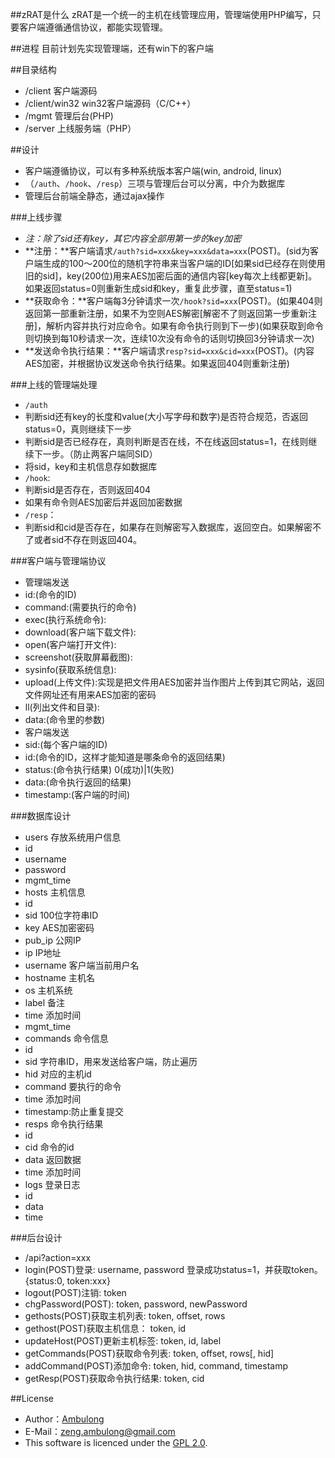 ##zRAT是什么
zRAT是一个统一的主机在线管理应用，管理端使用PHP编写，只要客户端遵循通信协议，都能实现管理。

##进程
目前计划先实现管理端，还有win下的客户端

##目录结构
* /client 客户端源码
* /client/win32 win32客户端源码（C/C++）
* /mgmt 管理后台(PHP)
* /server 上线服务端（PHP）

##设计
* 客户端遵循协议，可以有多种系统版本客户端(win, android, linux)
* （`/auth`、`/hook`、`/resp`）三项与管理后台可以分离，中介为数据库
* 管理后台前端全静态，通过ajax操作

###上线步骤
* *注：除了sid还有key，其它内容全部用第一步的key加密*
* **注册：**客户端请求`/auth?sid=xxx&key=xxx&data=xxx`(POST)。(sid为客户端生成的100～200位的随机字符串来当客户端的ID[如果sid已经存在则使用旧的sid]，key(200位)用来AES加密后面的通信内容[key每次上线都更新]。如果返回status=0则重新生成sid和key，重复此步骤，直至status=1)
* **获取命令：**客户端每3分钟请求一次`/hook?sid=xxx`(POST)。(如果404则返回第一部重新注册，如果不为空则AES解密[解密不了则返回第一步重新注册]，解析内容并执行对应命令。如果有命令执行则到下一步)(如果获取到命令则切换到每10秒请求一次，连续10次没有命令的话则切换回3分钟请求一次)
* **发送命令执行结果：**客户端请求`resp?sid=xxx&cid=xxx`(POST)。(内容AES加密，并根据协议发送命令执行结果。如果返回404则重新注册)

###上线的管理端处理
* `/auth`
 * 判断sid还有key的长度和value(大小写字母和数字)是否符合规范，否返回status=0，真则继续下一步
 * 判断sid是否已经存在，真则判断是否在线，不在线返回status=1，在线则继续下一步。（防止两客户端同SID）
 * 将sid，key和主机信息存如数据库
* `/hook`:
 * 判断sid是否存在，否则返回404
 * 如果有命令则AES加密后并返回加密数据
* `/resp`：
 * 判断sid和cid是否存在，如果存在则解密写入数据库，返回空白。如果解密不了或者sid不存在则返回404。


###客户端与管理端协议
* 管理端发送
 * id:(命令的ID)
 * command:(需要执行的命令)
  * exec(执行系统命令):
  * download(客户端下载文件):
  * open(客户端打开文件):
  * screenshot(获取屏幕截图):
  * sysinfo(获取系统信息):
  * upload(上传文件):实现是把文件用AES加密并当作图片上传到其它网站，返回文件网址还有用来AES加密的密码
  * ll(列出文件和目录):
 * data:(命令里的参数)
* 客户端发送
 * sid:(每个客户端的ID)
 * id:(命令的ID，这样才能知道是哪条命令的返回结果)
 * status:(命令执行结果) 0(成功)|1(失败)
 * data:(命令执行返回的结果)
 * timestamp:(客户端的时间)

###数据库设计
* users 存放系统用户信息
 * id
 * username
 * password
 * mgmt_time
* hosts 主机信息
 * id
 * sid 100位字符串ID
 * key AES加密密码
 * pub_ip 公网IP
 * ip IP地址
 * username 客户端当前用户名
 * hostname 主机名
 * os 主机系统
 * label 备注
 * time 添加时间
 * mgmt_time 
* commands 命令信息
 * id
 * sid 字符串ID，用来发送给客户端，防止遍历
 * hid 对应的主机id
 * command 要执行的命令
 * time 添加时间
 * timestamp:防止重复提交
* resps 命令执行结果
 * id
 * cid 命令的id
 * data 返回数据
 * time 添加时间
* logs 登录日志
 * id 
 * data
 * time
 
###后台设计
 * /api?action=xxx
  * login(POST)登录: username, password 登录成功status=1，并获取token。{status:0, token:xxx}
  * logout(POST)注销: token
  * chgPassword(POST): token, password, newPassword
  * gethosts(POST)获取主机列表: token, offset, rows
  * gethost(POST)获取主机信息： token, id
  * updateHost(POST)更新主机标签: token, id, label
  * getCommands(POST)获取命令列表: token, offset, rows[, hid]
  * addCommand(POST)添加命令: token, hid, command, timestamp
  * getResp(POST)获取命令执行结果: token, cid
 
 
##License
* Author：[Ambulong](https://github.com/Ambulong)
* E-Mail：[zeng.ambulong@gmail.com](mailto:zeng.ambulong@gmail.com)
* This software is licenced under the [GPL 2.0](http://www.gnu.org/licenses/gpl-2.0.html).